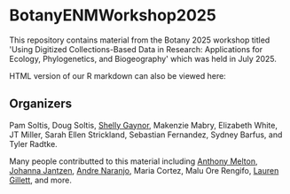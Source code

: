 # BotanyENMWorkshop2025
This repository contains material from the Botany 2025 workshop titled 'Using Digitized Collections-Based Data in Research: Applications for Ecology, Phylogenetics, and Biogeography' which was held in July 2025.

HTML version of our R markdown can also be viewed here:      

## Organizers 
Pam Soltis, Doug Soltis, [Shelly Gaynor](https://github.com/mgaynor1), Makenzie Mabry, Elizabeth White, JT Miller, Sarah Ellen Strickland, Sebastian Fernandez, Sydney Barfus, and Tyler Radtke.


Many people contributted to this material including [Anthony Melton](https://github.com/meltonae), [Johanna Jantzen](https://github.com/jjantzen),  [Andre Naranjo](https://github.com/aanaranjo), Maria Cortez, Malu Ore Rengifo, [Lauren Gillett](https://github.com/laurenwhitehurst21), and more.    
